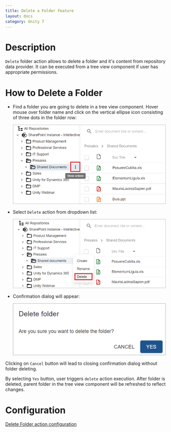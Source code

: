 ```yaml
---
title: Delete a Folder Feature
layout: docs
category: Unity 7
---
```

# Description

`Delete` folder action allows to delete a folder and it's content from repository data provider. It can be executed from a tree view component if user has appropriate permissions. 

# How to Delete a Folder

- Find a folder you are going to delete in a tree view component. Hover mouse over folder name  and  click on the vertical ellipse icon consisting of three dots in the folder row:

  ![Folder actions button](./delete-folder/images/react-ui-image1.png)

- Select `Delete` action from dropdown list:

  ![Delete action menu](./delete-folder/images/react-ui-image2.png)

- Confirmation dialog will appear:

  ![Confirmation dialog](./delete-folder/images/react-ui-image3.png)

Clicking on `Cancel` button will lead to closing confirmation dialog without folder deleting.

By selecting `Yes` button, user triggers `delete` action execution. After folder is deleted, parent folder in the tree view component will be refreshed to reflect changes. 

# Configuration

[Delete Folder action configuration](../../configuration/actions/delete-folder.md)
